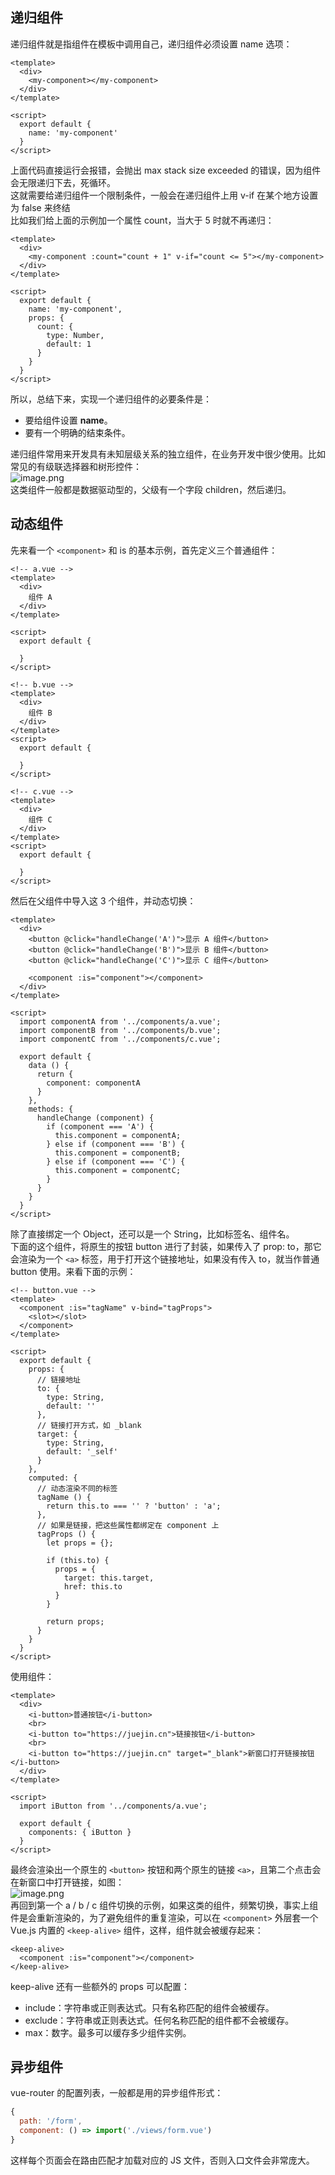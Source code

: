 ## 递归组件
递归组件就是指组件在模板中调用自己，递归组件必须设置 name 选项：
```vue
<template>
  <div>
    <my-component></my-component>
  </div>
</template>

<script>
  export default {
    name: 'my-component'
  }
</script>
```
上面代码直接运行会报错，会抛出 max stack size exceeded 的错误，因为组件会无限递归下去，死循环。<br />这就需要给递归组件一个限制条件，一般会在递归组件上用 v-if 在某个地方设置为 false 来终结<br />比如我们给上面的示例加一个属性 count，当大于 5 时就不再递归：
```vue
<template>
  <div>
    <my-component :count="count + 1" v-if="count <= 5"></my-component>
  </div>
</template>

<script>
  export default {
    name: 'my-component',
    props: {
      count: {
        type: Number,
        default: 1
      }
    }
  }
</script>
```
所以，总结下来，实现一个递归组件的必要条件是：

- 要给组件设置 **name**。
- 要有一个明确的结束条件。

递归组件常用来开发具有未知层级关系的独立组件，在业务开发中很少使用。比如常见的有级联选择器和树形控件：<br />![image.png](https://cdn.nlark.com/yuque/0/2023/png/21596389/1690214256854-38d17abc-b7f4-4284-a7d2-5e1784ca48b3.png#averageHue=%23fcfcfc&clientId=ucbbb5096-76e1-4&from=paste&height=247&id=u51508910&originHeight=494&originWidth=1200&originalType=binary&ratio=2&rotation=0&showTitle=false&size=87305&status=done&style=none&taskId=uce4f51e1-9f4d-418c-ad04-e7a45a9aca1&title=&width=600)<br />这类组件一般都是数据驱动型的，父级有一个字段 children，然后递归。

## 动态组件
先来看一个 `<component>` 和 is 的基本示例，首先定义三个普通组件：
```vue
<!-- a.vue -->
<template>
  <div>
    组件 A
  </div>
</template>

<script>
  export default {

  }
</script>

<!-- b.vue -->
<template>
  <div>
    组件 B
  </div>
</template>
<script>
  export default {

  }
</script>

<!-- c.vue -->
<template>
  <div>
    组件 C
  </div>
</template>
<script>
  export default {

  }
</script>
```
然后在父组件中导入这 3 个组件，并动态切换：
```vue
<template>
  <div>
    <button @click="handleChange('A')">显示 A 组件</button>
    <button @click="handleChange('B')">显示 B 组件</button>
    <button @click="handleChange('C')">显示 C 组件</button>

    <component :is="component"></component>
  </div>
</template>

<script>
  import componentA from '../components/a.vue';
  import componentB from '../components/b.vue';
  import componentC from '../components/c.vue';

  export default {
    data () {
      return {
        component: componentA
      }
    },
    methods: {
      handleChange (component) {
        if (component === 'A') {
          this.component = componentA;
        } else if (component === 'B') {
          this.component = componentB;
        } else if (component === 'C') {
          this.component = componentC;
        }
      }
    }
  }
</script>
```
除了直接绑定一个 Object，还可以是一个 String，比如标签名、组件名。<br />下面的这个组件，将原生的按钮 button 进行了封装，如果传入了 prop: to，那它会渲染为一个 `<a>` 标签，用于打开这个链接地址，如果没有传入 to，就当作普通 button 使用。来看下面的示例：
```vue
<!-- button.vue -->
<template>
  <component :is="tagName" v-bind="tagProps">
    <slot></slot>
  </component>
</template>

<script>
  export default {
    props: {
      // 链接地址
      to: {
        type: String,
        default: ''
      },
      // 链接打开方式，如 _blank
      target: {
        type: String,
        default: '_self'
      }
    },
    computed: {
      // 动态渲染不同的标签
      tagName () {
        return this.to === '' ? 'button' : 'a';
      },
      // 如果是链接，把这些属性都绑定在 component 上
      tagProps () {
        let props = {};

        if (this.to) {
          props = {
            target: this.target,
            href: this.to
          }
        }

        return props;
      }
    }
  }
</script>
```
使用组件：
```vue
<template>
  <div>
    <i-button>普通按钮</i-button>
    <br>
    <i-button to="https://juejin.cn">链接按钮</i-button>
    <br>
    <i-button to="https://juejin.cn" target="_blank">新窗口打开链接按钮</i-button>
  </div>
</template>

<script>
  import iButton from '../components/a.vue';

  export default {
    components: { iButton }
  }
</script>
```
最终会渲染出一个原生的 `<button>` 按钮和两个原生的链接 `<a>`，且第二个点击会在新窗口中打开链接，如图：<br />![image.png](https://cdn.nlark.com/yuque/0/2023/png/21596389/1690214638293-251523b6-8cef-4bda-8c8d-fcc32bc5eee4.png#averageHue=%23fdfefa&clientId=ucbbb5096-76e1-4&from=paste&height=139&id=uc7e0eedc&originHeight=278&originWidth=602&originalType=binary&ratio=2&rotation=0&showTitle=false&size=118136&status=done&style=none&taskId=uefafbdf9-4216-4f23-a58c-ec105d02be2&title=&width=301)<br />再回到第一个 a / b / c 组件切换的示例，如果这类的组件，频繁切换，事实上组件是会重新渲染的，为了避免组件的重复渲染，可以在 `<component>` 外层套一个 Vue.js 内置的 `<keep-alive>` 组件，这样，组件就会被缓存起来：
```vue
<keep-alive>
  <component :is="component"></component>
</keep-alive>
```
keep-alive 还有一些额外的 props 可以配置：

- include：字符串或正则表达式。只有名称匹配的组件会被缓存。
- exclude：字符串或正则表达式。任何名称匹配的组件都不会被缓存。
- max：数字。最多可以缓存多少组件实例。

## 异步组件
vue-router 的配置列表，一般都是用的异步组件形式：
```javascript
{
  path: '/form',
  component: () => import('./views/form.vue')
}
```
这样每个页面会在路由匹配才加载对应的 JS 文件，否则入口文件会非常庞大。
